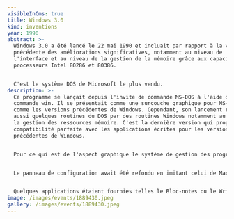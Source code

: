 ```yaml
---
visibleInCms: true
title: Windows 3.0
kind: inventions
year: 1990
abstract: >-
  Windows 3.0 a été lancé le 22 mai 1990 et incluait par rapport à la version
  précédente des améliorations significatives, notamment au niveau de
  l'interface et au niveau de la gestion de la mémoire grâce aux capacités des
  processeurs Intel 80286 et 80386.


  C'est le système DOS de Microsoft le plus vendu.
description: >-
  Ce programme se lançait depuis l'invite de commande MS-DOS à l'aide de la
  commande win. Il se présentait comme une surcouche graphique pour MS-DOS, tout
  comme les versions précédentes de Windows. Cependant, son lancement remplaçait
  aussi quelques routines du DOS par des routines Windows notamment au niveau de
  la gestion des ressources mémoire. C'est la dernière version qui propose une
  compatibilité parfaite avec les applications écrites pour les versions
  précédentes de Windows.


  Pour ce qui est de l'aspect graphique le système de gestion des programmes MS-DOS était remplacé par un gestionnaire de programmes basé sur un système d'icônes et sur un système de gestion de fichier sous forme de listes appelé Winfile. Le lancement d'applications était ainsi grandement simplifié. MS-DOS restait l'interface principale, depuis laquelle on lançait Windows.


  Le panneau de configuration avait été refondu en imitant celui de Mac OS. Il contenait en un seul point les réglages du système ainsi qu'un panneau de commande simple régissant l'apparence de l'interface.


  Quelques applications étaient fournies telles le Bloc-notes ou le Write (prédécesseur de WordPad), déjà présentes sur les versions précédentes ainsi que la calculatrice et Paintbrush, l'ancêtre de Paint. Le jeu fourni jusque-là, Reversi était complété par un jeu tout nouveau, le Solitaire.
image: /images/events/1889430.jpeg
gallery: /images/events/1889430.jpeg
---
```

